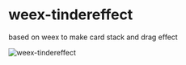 # weex-tindereffect
based on weex to make card stack and drag effect

![weex-tindereffect](weex-tantan.gif)